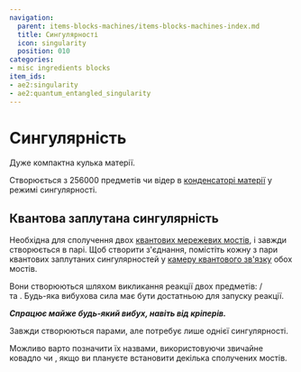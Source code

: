 ```yaml
---
navigation:
  parent: items-blocks-machines/items-blocks-machines-index.md
  title: Сингулярності
  icon: singularity
  position: 010
categories:
- misc ingredients blocks
item_ids:
- ae2:singularity
- ae2:quantum_entangled_singularity
---
```


# Сингулярність

<ItemImage id="singularity" scale="4" />

Дуже компактна кулька матерії.

Створюється з 256000 предметів чи відер в [конденсаторі матерії](condenser.md) у режимі сингулярності.

## Квантова заплутана сингулярність

<ItemImage id="quantum_entangled_singularity" scale="4" />

Необхідна для сполучення двох [квантових мережевих мостів](quantum_bridge.md), і завжди створюється в парі. Щоб створити з'єднання, помістіть кожну з пари квантових заплутаних сингулярностей у [камеру квантового зв'язку](quantum_bridge.md#камера-квантового-звязку) обох мостів.

Вони створюються шляхом викликання реакції двох предметів: <ItemLink id="minecraft:ender_pearl" />/<ItemLink id="ender_dust" />\
та <ItemLink id="singularity" />. Будь-яка вибухова сила має бути достатньою для запуску реакції.

<RecipeFor id="quantum_entangled_singularity" />

***Cпрацює майже будь-який вибух, навіть від кріперів.***

Завжди створюються парами, але потребує лише однієї сингулярності.

Можливо варто позначити їх назвами, використовуючи звичайне ковадло чи <ItemLink id="name_press" />, якщо ви плануєте встановити декілька сполучених мостів.

